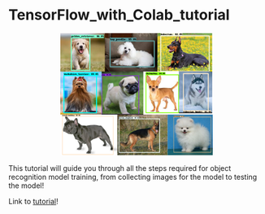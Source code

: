 # TensorFlow_with_Colab_tutorial

<p align="center">
  <img width="300" heigth="300" src="Images_for_Readme/Image1.png">
  <br>
</p>

This tutorial will guide you through all the steps required for object recognition model training, from collecting images for the model to testing the model!

Link to [tutorial](https://medium.com/@nisargkapkar/tensorflow-2-object-detection-api-with-google-colab-b2af171e81cc?source=friends_link&sk=0bb205df0e1c29a2e78c28671ddf4494)! 
